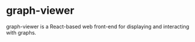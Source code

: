 # graph-viewer

graph-viewer is a React-based web front-end for displaying and interacting with graphs.